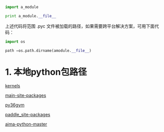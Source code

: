 



```python
import a_module

print a_module.__file__

```
上述代码将范围 .pyc 文件被加载的路径，如果需要跨平台解决方案，可用下面代码：
```python
import os

path =os.path.dirname(amodule.__file__)

```



# 1. 本地python包路径




[kernels](file:///C:/Users/HUMAN/anaconda3/share/jupyter/kernels)

[main-site-packages](file:///C:/Users/HUMAN/anaconda3/Lib/site-packages)



[py36gym](file:///C:/Users/HUMAN/anaconda3/envs/py36gym/Lib/site-packages)


[paddle_site-packages](file:///C:/Users/HUMAN/anaconda3/envs/paddle_env/Lib/site-packages)

[aima-python-master](file:///D:/tridu33/Py/jupyternotebook/aima-python-master)

















































